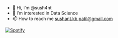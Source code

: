 - 👋 Hi, I’m @sush4nt
- 👀 I’m interested in Data Science
- 📫 How to reach me sushant.kb.patil@gmail.com

[![Spotify](https://my-spotify-recently-played-test.vercel.app/api/spotify)](https://open.spotify.com/user/4p1rc1eywsgsrzdjy8udt5706)

<!---
sush4nt/sush4nt is a ✨ special ✨ repository because its `README.md` (this file) appears on your GitHub profile.
You can click the Preview link to take a look at your changes.
--->
